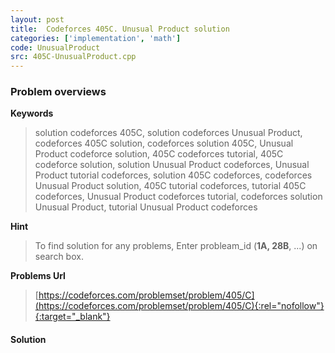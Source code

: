 ```yaml
---
layout: post
title:  Codeforces 405C. Unusual Product solution
categories: ['implementation', 'math']
code: UnusualProduct
src: 405C-UnusualProduct.cpp
---
```

### **Problem overviews**

**Keywords**
> solution codeforces 405C, solution codeforces Unusual Product, codeforces 405C solution, codeforces solution 405C, Unusual Product codeforce solution, 405C codeforces tutorial, 405C codeforce solution, solution Unusual Product codeforces, Unusual Product tutorial codeforces, solution 405C codeforces, codeforces Unusual Product solution, 405C tutorial codeforces, tutorial 405C codeforces, Unusual Product codeforces tutorial, codeforces solution Unusual Product, tutorial Unusual Product codeforces

**Hint**
> To find solution for any problems, Enter probleam_id (**1A, 28B**, ...) on search box. 

**Problems Url**
> [https://codeforces.com/problemset/problem/405/C](https://codeforces.com/problemset/problem/405/C){:rel="nofollow"}{:target="_blank"}

#### **Solution**



